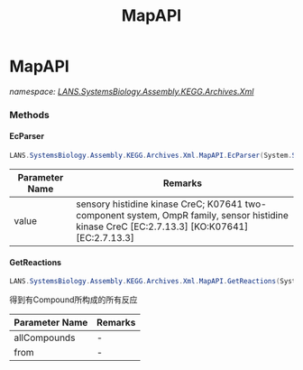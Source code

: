 ﻿---
title: MapAPI
---

# MapAPI
_namespace: [LANS.SystemsBiology.Assembly.KEGG.Archives.Xml](N-LANS.SystemsBiology.Assembly.KEGG.Archives.Xml.html)_



### Methods

#### EcParser
```csharp
LANS.SystemsBiology.Assembly.KEGG.Archives.Xml.MapAPI.EcParser(System.String)
```


|Parameter Name|Remarks|
|--------------|-------|
|value|sensory histidine kinase CreC; K07641 two-component system, OmpR family, sensor histidine kinase CreC [EC:2.7.13.3] [KO:K07641] [EC:2.7.13.3]|


#### GetReactions
```csharp
LANS.SystemsBiology.Assembly.KEGG.Archives.Xml.MapAPI.GetReactions(System.String[],LANS.SystemsBiology.Assembly.KEGG.DBGET.bGetObject.Reaction[])
```
得到有Compound所构成的所有反应

|Parameter Name|Remarks|
|--------------|-------|
|allCompounds|-|
|from|-|





